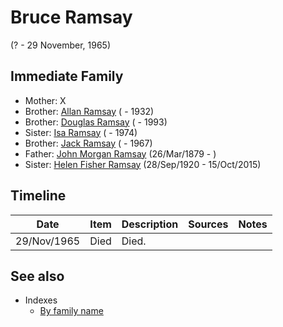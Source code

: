 ﻿---
layout: page
permalink: /people/i49046148
---

# Bruce Ramsay
(? - 29 November, 1965)

## Immediate Family

* Mother: X
* Brother: [Allan Ramsay](./@i62219744@-allan-ramsay-b-d1932.md) ( - 1932)
* Brother: [Douglas Ramsay](./@i12977578@-douglas-ramsay-b-d1993.md) ( - 1993)
* Sister: [Isa Ramsay](./@i80504300@-isa-ramsay-b-d1974.md) ( - 1974)
* Brother: [Jack Ramsay](./@i55070438@-jack-ramsay-b-d1967.md) ( - 1967)
* Father: [John Morgan Ramsay](./@i64225415@-john-morgan-ramsay-b1879-3-26-d.md) (26/Mar/1879 - )
* Sister: [Helen Fisher Ramsay](./@i34267190@-helen-fisher-ramsay-b1920-9-28-d2015-10-15.md) (28/Sep/1920 - 15/Oct/2015)

## Timeline

Date | Item | Description | Sources | Notes
---|---|---|---|---
29/Nov/1965 | Died | Died. |  | 


## See also

- Indexes
  - [By family name](../index-by-family-name.md)
